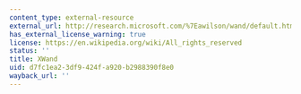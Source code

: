 ```yaml
---
content_type: external-resource
external_url: http://research.microsoft.com/%7Eawilson/wand/default.htm
has_external_license_warning: true
license: https://en.wikipedia.org/wiki/All_rights_reserved
status: ''
title: XWand
uid: d7fc1ea2-3df9-424f-a920-b2988390f8e0
wayback_url: ''
---
```

